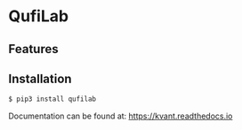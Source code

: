 # QufiLab

## Features

## Installation
```bash
$ pip3 install qufilab
```

Documentation can be found at: <https://kvant.readthedocs.io>

